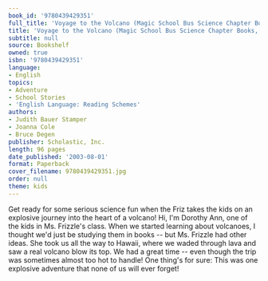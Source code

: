 ```yaml
---
book_id: '9780439429351'
full_title: 'Voyage to the Volcano (Magic School Bus Science Chapter Books, #15)'
title: 'Voyage to the Volcano (Magic School Bus Science Chapter Books, #15)'
subtitle: null
source: Bookshelf
owned: true
isbn: '9780439429351'
language:
- English
topics:
- Adventure
- School Stories
- 'English Language: Reading Schemes'
authors:
- Judith Bauer Stamper
- Joanna Cole
- Bruce Degen
publisher: Scholastic, Inc.
length: 96 pages
date_published: '2003-08-01'
format: Paperback
cover_filename: 9780439429351.jpg
order: null
theme: kids
---
```

Get ready for some serious science fun when the Friz takes the kids on an explosive journey into the heart of a volcano!
Hi, I'm Dorothy Ann, one of the kids in Ms. Frizzle's class. When we started learning about volcanoes, I thought we'd just be studying them in books -- but Ms. Frizzle had other ideas. She took us all the way to Hawaii, where we waded through lava and saw a real volcano blow its top. We had a great time -- even though the trip was sometimes almost too hot to handle! One thing's for sure: This was one explosive adventure that none of us will ever forget!
